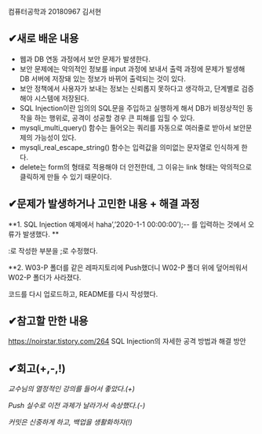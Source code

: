 컴퓨터공학과 20180967 김서현
##  &#10004;새로 배운 내용
- 웹과 DB 연동 과정에서 보안 문제가 발생한다.
- 보안 문제에는 악의적인 정보를 input 과정에 보내서 출력 과정에 문제가 발생해 DB 서버에 저장돼 있는 정보가 바뀌어 출력되는 것이 있다.
- 보안 정책에서 사용자가 보내는 정보는 신뢰롭지 못하다고 생각하고, 단계별로 검증해야 시스템에 저장된다.
- SQL Injection이란 임의의 SQL문을 주입하고 실행하게 해서 DB가 비정상적인 동작을 하는 행위로, 공격이 성공할 경우 큰 피해를 입힐 수 있다.
- mysqli_multi_query() 함수는 들어오는 쿼리를 자동으로 여러줄로 받아서 보안문제의 가능성이 있다.
- mysqli_real_escape_string() 함수는 입력값을 의미없는 문자열로 인식하게 한다.
- delete는 form의 형태로 적용해야 더 안전한데, 그 이유는 link 형태는 악의적으로 클릭하게 만들 수 있기 때문이다.

##  &#10004;문제가 발생하거나 고민한 내용 + 해결 과정
**1. SQL Injection 예제에서 haha’,’2020-1-1 00:00:00’);-- 를 입력하는 것에서 오류가 발생했다.  **

:로 작성한 부분을 ;로 수정했다.

**2. W03-P 폴더를 같은 레파지토리에 Push했더니 W02-P 폴더 위에 덮어씌워서 W02-P 폴더가 사라졌다.

코드를 다시 업로드하고, README를 다시 작성했다.

##  &#10004;참고할 만한 내용

https://noirstar.tistory.com/264 SQL Injection의 자세한 공격 방법과 해결 방안

##  &#10004;회고(+,-,!)
*교수님의 열정적인 강의를 들어서 좋았다.(+)*

*Push 실수로 이전 과제가 날라가서 속상했다.(-)*

*커밋은 신중하게 하고, 백업을 생활화하자(!)*
